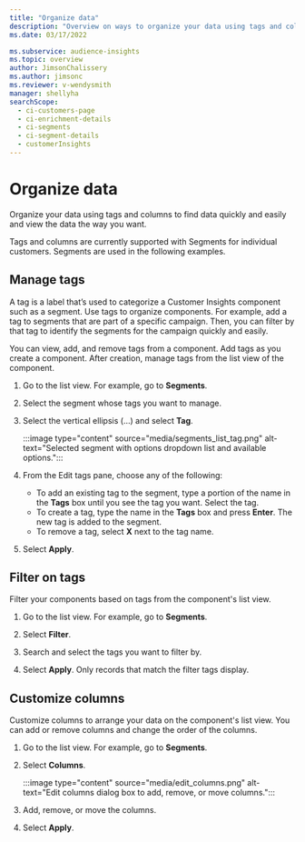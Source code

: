 ```yaml
---
title: "Organize data"
description: "Overview on ways to organize your data using tags and columns"
ms.date: 03/17/2022

ms.subservice: audience-insights
ms.topic: overview
author: JimsonChalissery
ms.author: jimsonc
ms.reviewer: v-wendysmith
manager: shellyha
searchScope: 
  - ci-customers-page
  - ci-enrichment-details
  - ci-segments
  - ci-segment-details
  - customerInsights
---
```


# Organize data

Organize your data using tags and columns to find data quickly and easily and view the data the way you want.

Tags and columns are currently supported with Segments for individual customers. Segments are used in the following examples.

## Manage tags

A tag is a label that’s used to categorize a Customer Insights component such as a segment. Use tags to organize components. For example, add a tag to segments that are part of a specific campaign. Then, you can filter by that tag to identify the segments for the campaign quickly and easily.

You can view, add, and remove tags from a component. Add tags as you create a component. After creation, manage tags from the list view of the component.

1. Go to the list view. For example, go to **Segments**.

1. Select the segment whose tags you want to manage.

1. Select the vertical ellipsis (…) and select **Tag**.

   :::image type="content" source="media/segments_list_tag.png" alt-text="Selected segment with options dropdown list and available options.":::

1. From the Edit tags pane, choose any of the following:

   - To add an existing tag to the segment, type a portion of the name in the **Tags** box until you see the tag you want. Select the tag.
   - To create a tag, type the name in the **Tags** box and press **Enter**. The new tag is added to the segment.
   - To remove a tag, select **X** next to the tag name.

1. Select **Apply**.

## Filter on tags

Filter your components based on tags from the component's list view.

1. Go to the list view. For example, go to **Segments**.

1. Select **Filter**.

1. Search and select the tags you want to filter by.

1. Select **Apply**. Only records that match the filter tags display.

## Customize columns

Customize columns to arrange your data on the component's list view. You can add or remove columns and change the order of the columns.

1. Go to the list view. For example, go to **Segments**.

1. Select **Columns**.

   :::image type="content" source="media/edit_columns.png" alt-text="Edit columns dialog box to add, remove, or move columns.":::

1. Add, remove, or move the columns.

1. Select **Apply**.
